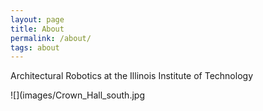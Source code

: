 ```yaml
---
layout: page
title: About
permalink: /about/
tags: about
---
```


Architectural Robotics at the Illinois Institute of Technology

![](images/Crown_Hall_south.jpg
